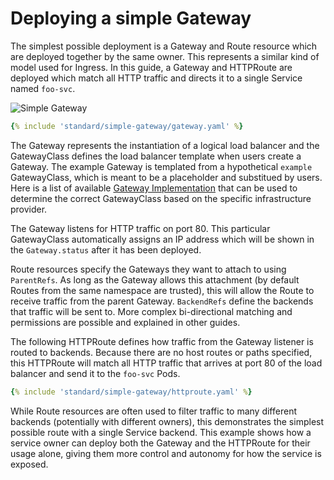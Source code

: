 # Deploying a simple Gateway


The simplest possible deployment is a Gateway and Route resource which are
deployed together by the same owner. This represents a similar kind of model
used for Ingress. In this guide, a Gateway and HTTPRoute are deployed which
match all HTTP traffic and directs it to a single Service named `foo-svc`. 

![Simple Gateway](/images/single-service-gateway.png)

```yaml  
{% include 'standard/simple-gateway/gateway.yaml' %}
```

The Gateway represents the instantiation of a logical load balancer and the
GatewayClass defines the load balancer template when users create a Gateway.
The example Gateway is templated from a hypothetical `example`
GatewayClass, which is meant to be a placeholder and substitued by users. Here
is a list of available
[Gateway Implementation](https://gateway-api.sigs.k8s.io/implementations/) that
can be used to determine the correct GatewayClass based on the specific
infrastructure provider.

The Gateway listens for HTTP traffic on port 80. This particular GatewayClass
automatically assigns an IP address which will be shown in the `Gateway.status`
after it has been deployed. 

Route resources specify the Gateways they want to attach to using `ParentRefs`. As long as 
the Gateway allows this attachment (by default Routes from the same namespace are trusted),
this will allow the Route to receive traffic from the parent Gateway. 
`BackendRefs` define the backends that traffic will be sent to. More complex 
bi-directional matching and permissions are possible and explained in other guides.

The following HTTPRoute defines how traffic from the Gateway listener is routed
to backends. Because there are no host routes or paths specified, this HTTPRoute
will match all HTTP traffic that arrives at port 80 of the load balancer and
send it to the `foo-svc` Pods. 

```yaml  
{% include 'standard/simple-gateway/httproute.yaml' %}
```

While Route resources are often used to filter traffic to many different
backends (potentially with different owners), this demonstrates the simplest
possible route with a single Service backend. This example shows how a service
owner can deploy both the Gateway and the HTTPRoute for their usage alone,
giving them more control and autonomy for how the service is exposed.
